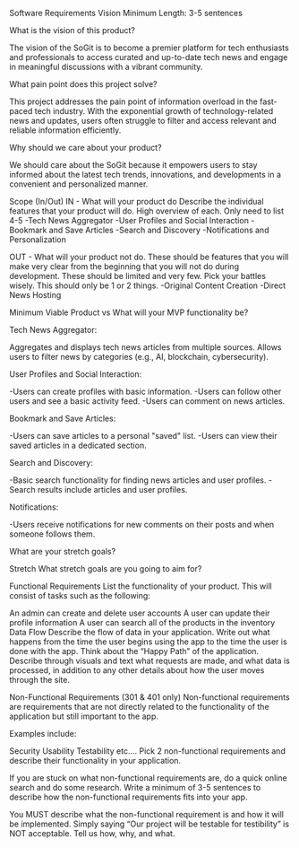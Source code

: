 Software Requirements
Vision
Minimum Length: 3-5 sentences

What is the vision of this product? 

The vision of the SoGit is to become a premier platform for tech enthusiasts and professionals to access curated and up-to-date tech news and engage in meaningful discussions with a vibrant community.

What pain point does this project solve?  

This project addresses the pain point of information overload in the fast-paced tech industry. With the exponential growth of technology-related news and updates, users often struggle to filter and access relevant and reliable information efficiently.

Why should we care about your product?

We should care about the SoGit because it empowers users to stay informed about the latest tech trends, innovations, and developments in a convenient and personalized manner.

Scope (In/Out)
IN - What will your product do
Describe the individual features that your product will do.
High overview of each. Only need to list 4-5
-Tech News Aggregator
-User Profiles and Social Interaction
-Bookmark and Save Articles
-Search and Discovery
-Notifications and Personalization

OUT - What will your product not do.
These should be features that you will make very clear from the beginning that you will not do during development. These should be limited and very few. Pick your battles wisely. This should only be 1 or 2 things. 
-Original Content Creation
-Direct News Hosting

Minimum Viable Product vs
What will your MVP functionality be?

Tech News Aggregator:

Aggregates and displays tech news articles from multiple sources.
Allows users to filter news by categories (e.g., AI, blockchain, cybersecurity).

User Profiles and Social Interaction:

-Users can create profiles with basic information.
-Users can follow other users and see a basic activity feed.
-Users can comment on news articles.

Bookmark and Save Articles:

-Users can save articles to a personal "saved" list.
-Users can view their saved articles in a dedicated section.

Search and Discovery:

-Basic search functionality for finding news articles and user profiles.
-Search results include articles and user profiles.

Notifications:

-Users receive notifications for new comments on their posts and when someone follows them.

What are your stretch goals?

Stretch
What stretch goals are you going to aim for?

Functional Requirements
List the functionality of your product. This will consist of tasks such as the following:

An admin can create and delete user accounts
A user can update their profile information
A user can search all of the products in the inventory
Data Flow
Describe the flow of data in your application. Write out what happens from the time the user begins using the app to the time the user is done with the app. Think about the “Happy Path” of the application. Describe through visuals and text what requests are made, and what data is processed, in addition to any other details about how the user moves through the site.

Non-Functional Requirements (301 & 401 only)
Non-functional requirements are requirements that are not directly related to the functionality of the application but still important to the app.

Examples include:

Security
Usability
Testability
etc….
Pick 2 non-functional requirements and describe their functionality in your application.

If you are stuck on what non-functional requirements are, do a quick online search and do some research. Write a minimum of 3-5 sentences to describe how the non-functional requirements fits into your app.

You MUST describe what the non-functional requirement is and how it will be implemented. Simply saying “Our project will be testable for testibility” is NOT acceptable. Tell us how, why, and what.
